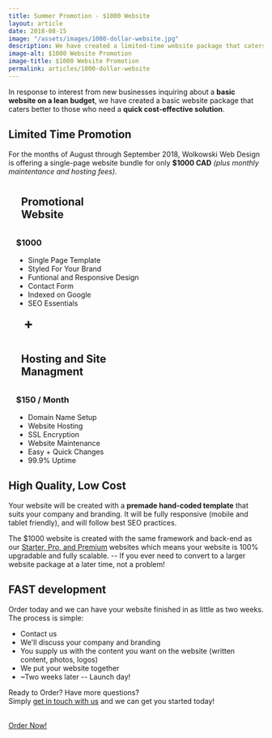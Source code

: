 ```yaml
---
title: Summer Promotion - $1000 Website
layout: article
date: 2018-08-15
image: "/assets/images/1000-dollar-website.jpg"
description: We have created a limited-time website package that caters better to those who need a quick cost-effective website solution.
image-alt: $1000 Website Promotion
image-title: $1000 Website Promotion
permalink: articles/1000-dollar-website
---
```

In response to interest from new businesses inquiring about a **basic website on a lean budget**, we have created a basic website package that caters better to those who need a **quick cost-effective solution**.

## Limited Time Promotion

For the months of August through September 2018, Wolkowski Web Design is offering a single-page website bundle for only **$1000 CAD** *(plus monthly maintentance and hosting fees)*.

<div class="pricing" style="margin: 15px;">
<div class="price-box" id="promo">
<h2 class="gloss" style="padding: 10px;">Promotional<br> Website</h2>
<h3>$1000</h3>
<ul style="width: 100%; max-width:100%;">
<li>Single Page Template</li>
<li>Styled For Your Brand</li>
<li>Funtional and Responsive Design</li>
<li>Contact Form</li>
<li>Indexed on Google</li>
<li>SEO Essentials</li>
</ul>
</div>
<h1 style="margin: 15px;">+</h1>
<div class="price-box" id="dark">
<h2 class="gloss" style="padding: 10px;">Hosting and Site<br> Managment</h2>
<h3>$150 / Month</h3>
<ul style="width: 100%; max-width:100%;">
<li>Domain Name Setup</li>
<li>Website Hosting</li>
<li>SSL Encryption</li>
<li>Website Maintenance</li>
<li>Easy + Quick Changes</li>
<li>99.9% Uptime</li>
</ul>
</div>
</div>

## High Quality, Low Cost
Your website will be created with a <strong>premade hand-coded template</strong> that suits your company and branding. It will be fully responsive (mobile and tablet friendly), and will follow best SEO practices.

The $1000 website is created with the same framework and back-end as our <a href="{{ site.baseurl}}/pricing">Starter, Pro, and Premium</a> websites which means your website is 100% upgradable and fully scalable. -- If you ever need to convert to a larger website package at a later time, not a problem!

## FAST development

Order today and we can have your website finished in as little as two weeks.<br>The process is simple:

<ul>
<li>Contact us</li>
<li>We'll discuss your company and branding</li>
<li>You supply us with the content you want on the website (written content, photos, logos)</li>
<li>We put your website together</li>
<li>~Two weeks later -- Launch day!</li>
</ul>

Ready to Order? Have more questions? <br>Simply <a href="{{ site.baseurl }}/pricing#contact">get in touch with us</a> and we can get you started today!

<br><a class="order-button" id="order-button" href="{{ site.baseurl }}/pricing#contact">Order Now!</a>
<br>
<br>
